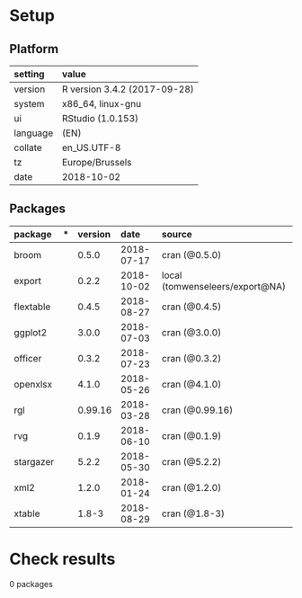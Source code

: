# Setup

## Platform

|setting  |value                        |
|:--------|:----------------------------|
|version  |R version 3.4.2 (2017-09-28) |
|system   |x86_64, linux-gnu            |
|ui       |RStudio (1.0.153)            |
|language |(EN)                         |
|collate  |en_US.UTF-8                  |
|tz       |Europe/Brussels              |
|date     |2018-10-02                   |

## Packages

|package   |*  |version |date       |source                          |
|:---------|:--|:-------|:----------|:-------------------------------|
|broom     |   |0.5.0   |2018-07-17 |cran (@0.5.0)                   |
|export    |   |0.2.2   |2018-10-02 |local (tomwenseleers/export@NA) |
|flextable |   |0.4.5   |2018-08-27 |cran (@0.4.5)                   |
|ggplot2   |   |3.0.0   |2018-07-03 |cran (@3.0.0)                   |
|officer   |   |0.3.2   |2018-07-23 |cran (@0.3.2)                   |
|openxlsx  |   |4.1.0   |2018-05-26 |cran (@4.1.0)                   |
|rgl       |   |0.99.16 |2018-03-28 |cran (@0.99.16)                 |
|rvg       |   |0.1.9   |2018-06-10 |cran (@0.1.9)                   |
|stargazer |   |5.2.2   |2018-05-30 |cran (@5.2.2)                   |
|xml2      |   |1.2.0   |2018-01-24 |cran (@1.2.0)                   |
|xtable    |   |1.8-3   |2018-08-29 |cran (@1.8-3)                   |

# Check results

0 packages




